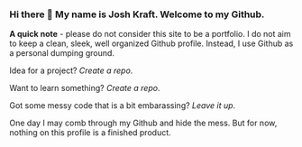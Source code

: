 ### Hi there 👋 My name is Josh Kraft. Welcome to my Github.

**A quick note** - please do not consider this site to be a portfolio. I do not aim to keep a clean, sleek, well organized Github profile. Instead, I use Github as a personal dumping ground. 

Idea for a project? *Create a repo*.

Want to learn something? *Create a repo*. 

Got some messy code that is a bit embarassing? *Leave it up*. 

One day I may comb through my Github and hide the mess. But for now, nothing on this profile is a finished product.
